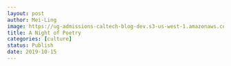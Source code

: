 ```yaml
---
layout: post
author: Mei-Ling
image: https://ug-admissions-caltech-blog-dev.s3-us-west-1.amazonaws.com/old_pictures/caltech_as_it_happens/6a0105349b8251970b0240a4917fff200c.jpg
title: A Night of Poetry 
categories: [culture]
status: Publish
date: 2019-10-15
---
```



